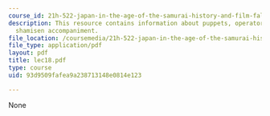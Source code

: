 ```yaml
---
course_id: 21h-522-japan-in-the-age-of-the-samurai-history-and-film-fall-2006
description: This resource contains information about puppets, operators, chanter,
  shamisen accompaniment.
file_location: /coursemedia/21h-522-japan-in-the-age-of-the-samurai-history-and-film-fall-2006/93d9509fafea9a238713148e0814e123_lec18.pdf
file_type: application/pdf
layout: pdf
title: lec18.pdf
type: course
uid: 93d9509fafea9a238713148e0814e123

---
```

None